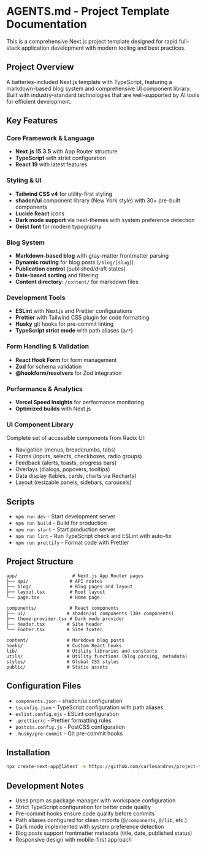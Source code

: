 # AGENTS.md - Project Template Documentation

This is a comprehensive Next.js project template designed for rapid full-stack application development with modern tooling and best practices.

## Project Overview

A batteries-included Next.js template with TypeScript, featuring a markdown-based blog system and comprehensive UI component library. Built with industry-standard technologies that are well-supported by AI tools for efficient development.

## Key Features

### Core Framework & Language

- **Next.js 15.3.5** with App Router structure
- **TypeScript** with strict configuration
- **React 19** with latest features

### Styling & UI

- **Tailwind CSS v4** for utility-first styling
- **shadcn/ui** component library (New York style) with 30+ pre-built components
- **Lucide React** icons
- **Dark mode support** via next-themes with system preference detection
- **Geist font** for modern typography

### Blog System

- **Markdown-based blog** with gray-matter frontmatter parsing
- **Dynamic routing** for blog posts (`/blog/[slug]`)
- **Publication control** (published/draft states)
- **Date-based sorting** and filtering
- **Content directory**: `/content/` for markdown files

### Development Tools

- **ESLint** with Next.js and Prettier configurations
- **Prettier** with Tailwind CSS plugin for code formatting
- **Husky** git hooks for pre-commit linting
- **TypeScript strict mode** with path aliases (`@/*`)

### Form Handling & Validation

- **React Hook Form** for form management
- **Zod** for schema validation
- **@hookform/resolvers** for Zod integration

### Performance & Analytics

- **Vercel Speed Insights** for performance monitoring
- **Optimized builds** with Next.js

### UI Component Library

Complete set of accessible components from Radix UI:

- Navigation (menus, breadcrumbs, tabs)
- Forms (inputs, selects, checkboxes, radio groups)
- Feedback (alerts, toasts, progress bars)
- Overlays (dialogs, popovers, tooltips)
- Data display (tables, cards, charts via Recharts)
- Layout (resizable panels, sidebars, carousels)

## Scripts

- `npm run dev` - Start development server
- `npm run build` - Build for production
- `npm run start` - Start production server
- `npm run lint` - Run TypeScript check and ESLint with auto-fix
- `npm run prettify` - Format code with Prettier

## Project Structure

```
app/                    # Next.js App Router pages
├── api/               # API routes
├── blog/              # Blog pages and layout
├── layout.tsx         # Root layout
└── page.tsx           # Home page

components/            # React components
├── ui/               # shadcn/ui components (30+ components)
├── theme-provider.tsx # Dark mode provider
├── header.tsx        # Site header
└── Footer.tsx        # Site footer

content/              # Markdown blog posts
hooks/                # Custom React hooks
lib/                  # Utility libraries and constants
utils/                # Utility functions (blog parsing, metadata)
styles/               # Global CSS styles
public/               # Static assets
```

## Configuration Files

- `components.json` - shadcn/ui configuration
- `tsconfig.json` - TypeScript configuration with path aliases
- `eslint.config.mjs` - ESLint configuration
- `.prettierrc` - Prettier formatting rules
- `postcss.config.js` - PostCSS configuration
- `.husky/pre-commit` - Git pre-commit hooks

## Installation

```bash
npx create-next-app@latest -e https://github.com/carlesandres/project-template
```

## Development Notes

- Uses pnpm as package manager with workspace configuration
- Strict TypeScript configuration for better code quality
- Pre-commit hooks ensure code quality before commits
- Path aliases configured for clean imports (`@/components`, `@/lib`, etc.)
- Dark mode implemented with system preference detection
- Blog posts support frontmatter metadata (title, date, published status)
- Responsive design with mobile-first approach
